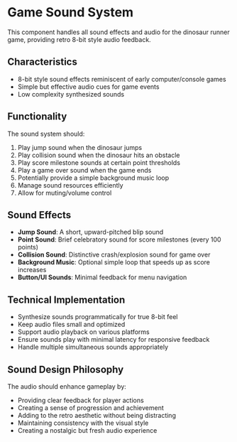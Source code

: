 # Game Sound System

This component handles all sound effects and audio for the dinosaur runner game, providing retro 8-bit style audio feedback.

## Characteristics
- 8-bit style sound effects reminiscent of early computer/console games
- Simple but effective audio cues for game events
- Low complexity synthesized sounds

## Functionality
The sound system should:
1. Play jump sound when the dinosaur jumps
2. Play collision sound when the dinosaur hits an obstacle
3. Play score milestone sounds at certain point thresholds
4. Play a game over sound when the game ends
5. Potentially provide a simple background music loop
6. Manage sound resources efficiently
7. Allow for muting/volume control

## Sound Effects
- **Jump Sound**: A short, upward-pitched blip sound
- **Point Sound**: Brief celebratory sound for score milestones (every 100 points)
- **Collision Sound**: Distinctive crash/explosion sound for game over
- **Background Music**: Optional simple loop that speeds up as score increases
- **Button/UI Sounds**: Minimal feedback for menu navigation

## Technical Implementation
- Synthesize sounds programmatically for true 8-bit feel
- Keep audio files small and optimized
- Support audio playback on various platforms
- Ensure sounds play with minimal latency for responsive feedback
- Handle multiple simultaneous sounds appropriately

## Sound Design Philosophy
The audio should enhance gameplay by:
- Providing clear feedback for player actions
- Creating a sense of progression and achievement
- Adding to the retro aesthetic without being distracting
- Maintaining consistency with the visual style
- Creating a nostalgic but fresh audio experience